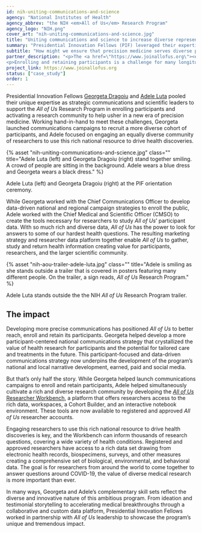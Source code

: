 ```yaml
---
id: nih-uniting-communications-and-science
agency: "National Institutes of Health"
agency_abbrev: "the NIH <em>All of Us</em> Research Program"
agency_logo: "NIH.png"
cover_art: "nih-uniting-communications-and-science.jpg"
title: "Uniting communications and science to increase diverse representation in precision medicine research"
summary: "Presidential Innovation Fellows (PIF) leveraged their expertise across marketing and data to help launch unprecedented health research initiatives."
subtitle: "How might we ensure that precision medicine serves diverse populations and researchers?"
partner_description: "<p>The <a href=\"https://www.joinallofus.org\"><em>All of Us</em> Research Program</a> at the National Institutes of Health (NIH) works to advance individualized health care by enrolling one million or more participants to contribute their health data over many years. <a href=\"https://allofus.nih.gov/about/diversity-and-inclusion\">The program aims to reflect the diversity of the United States</a> and to include participants from groups that have been <a href=\"https://journals.plos.org/plosone/article?id=10.1371/journal.pone.0234962\">underrepresented in health research in the past</a>, including ethnic, rural, low socio-economic and gender and sexual minorities. It has enrolled more than 270,000 people from across all 50 states -- 80% of whom come from communities historically underrepresented in research.</p>
<p>Enrolling and retaining participants is a challenge for many longitudinal studies, but <em>All of Us</em>’ commitment to previously underrepresented populations requires innovative approaches to build public trust in and researcher use of the program.</p>"
project_link: https://www.joinallofus.org
status: ["case_study"]
order: 1
---
```

<p>Presidential Innovation Fellows <a href='https://presidentialinnovationfellows.gov/fellows/georgeta-dragoiu/'>Georgeta Dragoiu</a> and <a href='https://presidentialinnovationfellows.gov/fellows/adele-luta/'>Adele Luta</a> pooled their unique expertise as strategic communications and scientific leaders to support the <em>All of Us</em> Research Program in enrolling participants and activating a research community to help usher in a new era of precision medicine. Working hand-in-hand to meet these challenges, Georgeta launched communications campaigns to recruit a more diverse cohort of participants, and Adele focused on engaging an equally diverse community of researchers to use this rich national resource to drive health discoveries.</p>

<div class="usa-image-block">
  {% asset "nih-uniting-communications-and-science.jpg" class="" title="Adele Luta (left) and Georgeta Dragoiu (right) stand together smiling. A crowd of people are sitting in the background. Adele wears a blue dress and Georgeta wears a black dress." %}
  <div class="usa-image-text-block">
    <p class="usa-image-text">Adele Luta (left) and Georgeta Dragoiu (right) at the PIF orientation ceremony.</p>
  </div>
</div>

<p>While Georgeta worked with the Chief Communications Officer to develop data-driven national and regional campaign strategies to enroll the public, Adele worked with the Chief Medical and Scientific Officer (CMSO) to create the tools necessary for researchers to study <em>All of Us</em>’ participant data. With so much rich and diverse data, <em>All of Us</em> has the power to look for answers to some of our hardest health questions. The resulting marketing strategy and researcher data platform together enable <em>All of Us</em> to gather, study and return health information creating value for participants, researchers, and the larger scientific community.</p>

<div class="usa-image-block">
  {% asset "nih-aou-trailer-adele-luta.jpg" class="" title="Adele is smiling as she stands outside a trailer that is covered in posters featuring many different people. On the trailer, a sign reads, <em>All of Us</em> Research Program." %}
  <div class="usa-image-text-block">
    <p class="usa-image-text">Adele Luta stands outside the the NIH <em>All of Us</em> Research Program trailer.</p>
  </div>
</div>

## The impact
<p>Developing more precise communications has positioned <em>All of Us</em> to better reach, enroll and retain its participants. Georgeta helped develop a more participant-centered national communications strategy that crystallized the value of health research for participants and the potential for tailored care and treatments in the future. This participant-focused and data-driven communications strategy now underpins the development of the program’s national and local narrative development, earned, paid and social media.</p>

<p>But that’s only half the story. While Georgeta helped launch communications campaigns to enroll and retain participants, Adele helped simultaneously cultivate a rich and diverse research community by developing the <a href='https://allofus.nih.gov/news-events-and-media/announcements/all-us-research-program-begins-beta-testing-data-platform'><em>All of Us</em> Researcher Workbench</a>, a platform that offers researchers access to the rich data, workspaces, a Cohort Builder, and an interactive notebook environment. These tools are now available to registered and approved <em>All of Us</em> researcher accounts.</p>

<p>Engaging researchers to use this rich national resource to drive health discoveries is key, and the Workbench can inform thousands of research questions, covering a wide variety of health conditions. Registered and approved researchers have access to a rich data set drawing from electronic health records, biospecimens, surveys, and other measures creating a comprehensive set of biological, environmental, and behavioral data. The goal is for researchers from around the world to come together to answer questions around COVID-19, the value of diverse medical research is more important than ever.</p>

<p>In many ways, Georgeta and Adele’s complementary skill sets reflect the diverse and innovative nature of this ambitious program. From ideation and testimonial storytelling to accelerating medical breakthroughs through a collaborative and custom data platform, Presidential Innovation Fellows worked in partnership with <em>All of Us</em> leadership to showcase the program’s unique and tremendous impact.</p>
